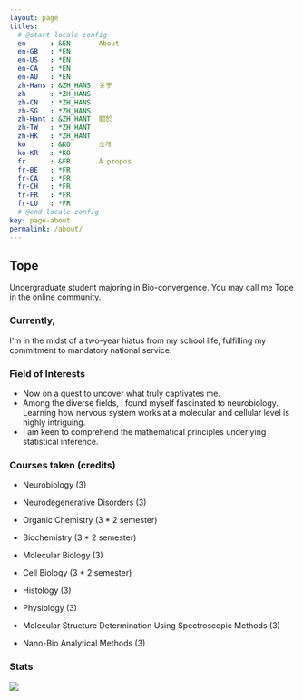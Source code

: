 ```yaml
---
layout: page
titles:
  # @start locale config
  en      : &EN       About
  en-GB   : *EN
  en-US   : *EN
  en-CA   : *EN
  en-AU   : *EN
  zh-Hans : &ZH_HANS  关于
  zh      : *ZH_HANS
  zh-CN   : *ZH_HANS
  zh-SG   : *ZH_HANS
  zh-Hant : &ZH_HANT  關於
  zh-TW   : *ZH_HANT
  zh-HK   : *ZH_HANT
  ko      : &KO       소개
  ko-KR   : *KO
  fr      : &FR       À propos
  fr-BE   : *FR
  fr-CA   : *FR
  fr-CH   : *FR
  fr-FR   : *FR
  fr-LU   : *FR
  # @end locale config
key: page-about
permalink: /about/
---
```

## Tope

Undergraduate student majoring in Bio-convergence. 
You may call me Tope in the online community.
<br>

### Currently,
I'm in the midst of a two-year hiatus from my school life, fulfilling my commitment to mandatory national service. 

### Field of Interests
- Now on a quest to uncover what truly captivates me. 
- Among the diverse fields, I found myself fascinated to neurobiology. Learning how nervous system works at a molecular and cellular level is highly intriguing.
- I am keen to comprehend the mathematical principles underlying statistical inference.


### Courses taken (credits)
- Neurobiology (3)
- Neurodegenerative Disorders (3)

- Organic Chemistry (3 * 2 semester)
- Biochemistry (3 * 2 semester)
- Molecular Biology (3)
- Cell Biology (3 * 2 semester)
- Histology (3)
- Physiology (3)
- Molecular Structure Determination Using Spectroscopic Methods (3)
- Nano-Bio Analytical Methods (3)


### Stats
<p>
    <img src="https://github-readme-stats.vercel.app/api/top-langs/?username=gaba-tope&layout=compact&bg_color=30,1565C0,b92b27&title_color=fff&text_color=fff&exclude_repo=gaba-tope.github.io&hide=html,css,javascript">
</p>
